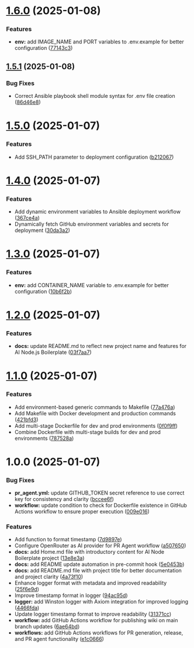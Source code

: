 # [1.6.0](https://github.com/javeoff/ai-node-boilerplate/compare/v1.5.1...v1.6.0) (2025-01-08)


### Features

* **env:** add IMAGE_NAME and PORT variables to .env.example for better configuration ([77143c3](https://github.com/javeoff/ai-node-boilerplate/commit/77143c3d2afe973eb66e614787d16fda24e9ab02))

## [1.5.1](https://github.com/javeoff/ai-node-boilerplate/compare/v1.5.0...v1.5.1) (2025-01-08)


### Bug Fixes

* Correct Ansible playbook shell module syntax for .env file creation ([86d46e8](https://github.com/javeoff/ai-node-boilerplate/commit/86d46e88b7fd6c8308e936fba6c54a265f408362))

# [1.5.0](https://github.com/javeoff/ai-node-boilerplate/compare/v1.4.0...v1.5.0) (2025-01-07)


### Features

* Add SSH_PATH parameter to deployment configuration ([b212067](https://github.com/javeoff/ai-node-boilerplate/commit/b2120672e93b4b294f7804365f80a24db2ad4141))

# [1.4.0](https://github.com/javeoff/ai-node-boilerplate/compare/v1.3.0...v1.4.0) (2025-01-07)


### Features

* Add dynamic environment variables to Ansible deployment workflow ([367ce4a](https://github.com/javeoff/ai-node-boilerplate/commit/367ce4ab37493c9b9e571313e6c664d8810f1127))
* Dynamically fetch GitHub environment variables and secrets for deployment ([30da3a2](https://github.com/javeoff/ai-node-boilerplate/commit/30da3a2a1dda985c72ae28506b32160be5c5d054))

# [1.3.0](https://github.com/javeoff/ai-node-boilerplate/compare/v1.2.0...v1.3.0) (2025-01-07)


### Features

* **env:** add CONTAINER_NAME variable to .env.example for better configuration ([10b6f2b](https://github.com/javeoff/ai-node-boilerplate/commit/10b6f2b5c8cd2d6d2c49d8a72e755536a6f03ec1))

# [1.2.0](https://github.com/javeoff/ai-node-boilerplate/compare/v1.1.0...v1.2.0) (2025-01-07)


### Features

* **docs:** update README.md to reflect new project name and features for AI Node.js Boilerplate ([03f7aa7](https://github.com/javeoff/ai-node-boilerplate/commit/03f7aa710b082e728632c16cf3be1c2bd2351263))

# [1.1.0](https://github.com/javeoff/ai-node-boilerplate/compare/v1.0.0...v1.1.0) (2025-01-07)


### Features

* Add environment-based generic commands to Makefile ([77a476a](https://github.com/javeoff/ai-node-boilerplate/commit/77a476aa1462c6c8c56b1c0c3a4d6d28526e2599))
* Add Makefile with Docker development and production commands ([421bfd3](https://github.com/javeoff/ai-node-boilerplate/commit/421bfd3d46e205ffdf9a5ceac998cdacc30b2181))
* Add multi-stage Dockerfile for dev and prod environments ([0f0f9ff](https://github.com/javeoff/ai-node-boilerplate/commit/0f0f9ffcdf1ec7805ae4348f444a64be404047a0))
* Combine Dockerfile with multi-stage builds for dev and prod environments ([787528a](https://github.com/javeoff/ai-node-boilerplate/commit/787528a327c17576d1aba452ad46b3512086fcd4))

# 1.0.0 (2025-01-07)


### Bug Fixes

* **pr_agent.yml:** update GITHUB_TOKEN secret reference to use correct key for consistency and clarity ([bccee6f](https://github.com/javeoff/ai-node-boilerplate/commit/bccee6f1475ae0946e11065729c4bd9dbb25c7bc))
* **workflow:** update condition to check for Dockerfile existence in GitHub Actions workflow to ensure proper execution ([009e016](https://github.com/javeoff/ai-node-boilerplate/commit/009e0167108643354eeb194d7575d416dae30bdb))


### Features

* Add function to format timestamp ([7d9897e](https://github.com/javeoff/ai-node-boilerplate/commit/7d9897eac30ccf4e1eec878a66df8747e8129607))
* Configure OpenRouter as AI provider for PR Agent workflow ([a507650](https://github.com/javeoff/ai-node-boilerplate/commit/a5076507b9c84f5b0b286bf4edb105a1542e0193))
* **docs:** add Home.md file with introductory content for AI Node Boilerplate project ([13e8e3a](https://github.com/javeoff/ai-node-boilerplate/commit/13e8e3a5f43ee8f33fe528e010eacd058ebdf5c5))
* **docs:** add README update automation in pre-commit hook ([5e0453b](https://github.com/javeoff/ai-node-boilerplate/commit/5e0453bf37d2798a084380bf530fa9406a84d567))
* **docs:** add README.md file with project title for better documentation and project clarity ([4a73f10](https://github.com/javeoff/ai-node-boilerplate/commit/4a73f10bdd09174201fcea77e7359eac212f9134))
* Enhance logger format with metadata and improved readability ([25f6e9d](https://github.com/javeoff/ai-node-boilerplate/commit/25f6e9d95308effec80370d06f2a9c8f49700a2e))
* Improve timestamp format in logger ([94ac95d](https://github.com/javeoff/ai-node-boilerplate/commit/94ac95dec0fc55f26d54fe2c1149dcc534736e32))
* **logger:** add Winston logger with Axiom integration for improved logging ([4466fda](https://github.com/javeoff/ai-node-boilerplate/commit/4466fda6ab0cf302ad2bf872bc26369c834ca425))
* Update logger timestamp format to improve readability ([31371cc](https://github.com/javeoff/ai-node-boilerplate/commit/31371cca88e9eb776ab0e36f777ac6fe86d1d5ee))
* **workflow:** add GitHub Actions workflow for publishing wiki on main branch updates ([6ae64bd](https://github.com/javeoff/ai-node-boilerplate/commit/6ae64bdceaa6bc6d899567d4affdbc9b6badb310))
* **workflows:** add GitHub Actions workflows for PR generation, release, and PR agent functionality ([e1c0666](https://github.com/javeoff/ai-node-boilerplate/commit/e1c0666f0e359f11b458e9504cc180fb0300b06a))
